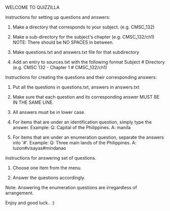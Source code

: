 WELCOME TO QUIZZILLA

Instructions for setting up questions and answers:

1. Make a directory that corresponds to your subject. (e.g. CMSC_132)

2. Make a sub-directory for the subject's chapter (e.g. CMSC_132/ch1)
	NOTE: There should be NO SPACES in between.

3. Make questions.txt and answers.txt file for that subdirectory

4. Add an entry to sources.txt with the following format
	Subject # Directory (e.g. CMSC 132 - Chapter 1 # CMSC_132/ch1)

	
Instructions for creating the questions and their corresponding answers:

1. Put all the questions in questions.txt, answers in answers.txt

2. Make sure that each question and its corresponding answer MUST BE IN THE SAME LINE.

3. All answers must be in lower case.

3. For items that are under an identification question, simply type the answer.
Example:
	Q: Capital of the Philippines.
	A: manila
	
4. For items that are under an enumeration question, separate the answers into '#'. 
Example:
	Q: Three main lands of the Philippines.
	A: luzon#visayas#mindanao

	
Instructions for answering set of questions.

1. Choose one item from the menu.

2. Answer the questions accordingly.

Note: Answering the enumeration questions are irregardless of arrangement.


Enjoy and good luck.. :)
